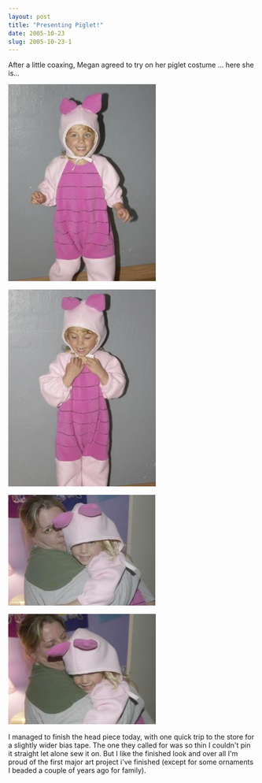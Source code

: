```yaml
---
layout: post
title: "Presenting Piglet!"
date: 2005-10-23
slug: 2005-10-23-1
---
```


After a little coaxing, Megan agreed to try on her piglet costume ... here she is...

 ![](/images/assets/CRW_2609.jpg) 

 ![](/images/assets/CRW_2610.jpg) 

 ![](/images/assets/CRW_2611.jpg) 

 ![](/images/assets/CRW_2612.jpg) 

I managed to finish the head piece today, with one quick trip to the store for a slightly wider bias tape.  The one they called for was so thin I couldn&apos;t pin it straight let alone sew it on.  But I like the finished look and over all I&apos;m proud of the first major art project i&apos;ve finished (except for some ornaments I beaded a couple of years ago for family).
